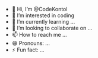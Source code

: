 - 👋 Hi, I’m @CodeKontol
- 👀 I’m interested in coding
- 🌱 I’m currently learning ...
- 💞️ I’m looking to collaborate on ...
- 📫 How to reach me ...
- 😄 Pronouns: ...
- ⚡ Fun fact: ...

<!---
CodeKontol/CodeKontol is a ✨ special ✨ repository because its `README.md` (this file) appears on your GitHub profile.
You can click the Preview link to take a look at your changes.
--->
